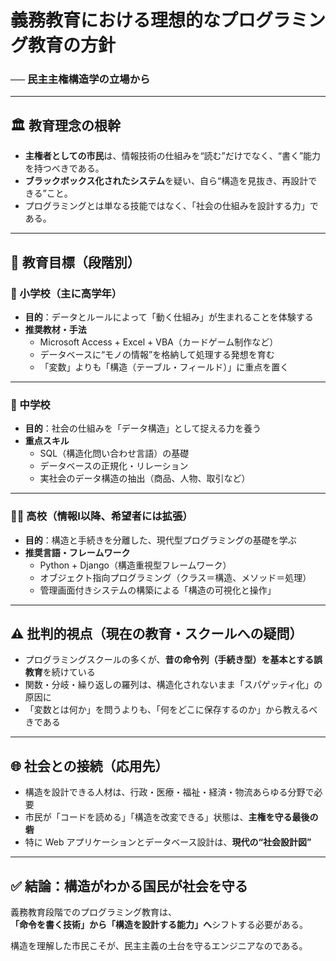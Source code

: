 # 義務教育における理想的なプログラミング教育の方針
### ── 民主主権構造学の立場から

---

## 🏛 教育理念の根幹

- **主権者としての市民**は、情報技術の仕組みを“読む”だけでなく、“書く”能力を持つべきである。
- **ブラックボックス化されたシステム**を疑い、自ら“構造を見抜き、再設計できる”こと。
- プログラミングとは単なる技能ではなく、「社会の仕組みを設計する力」である。

---

## 🎯 教育目標（段階別）

### 🧒 小学校（主に高学年）

- **目的**：データとルールによって「動く仕組み」が生まれることを体験する
- **推奨教材・手法**
  - Microsoft Access + Excel + VBA（カードゲーム制作など）
  - データベースに“モノの情報”を格納して処理する発想を育む
  - 「変数」よりも「構造（テーブル・フィールド）」に重点を置く

---

### 👦 中学校

- **目的**：社会の仕組みを「データ構造」として捉える力を養う
- **重点スキル**
  - SQL（構造化問い合わせ言語）の基礎
  - データベースの正規化・リレーション
  - 実社会のデータ構造の抽出（商品、人物、取引など）

---

### 👨‍💻 高校（情報I以降、希望者には拡張）

- **目的**：構造と手続きを分離した、現代型プログラミングの基礎を学ぶ
- **推奨言語・フレームワーク**
  - Python + Django（構造重視型フレームワーク）
  - オブジェクト指向プログラミング（クラス＝構造、メソッド＝処理）
  - 管理画面付きシステムの構築による「構造の可視化と操作」

---

## ⚠️ 批判的視点（現在の教育・スクールへの疑問）

- プログラミングスクールの多くが、**昔の命令列（手続き型）を基本とする誤教育**を続けている
- 関数・分岐・繰り返しの羅列は、構造化されないまま「スパゲッティ化」の原因に
- 「変数とは何か」を問うよりも、「何をどこに保存するのか」から教えるべきである

---

## 🌐 社会との接続（応用先）

- 構造を設計できる人材は、行政・医療・福祉・経済・物流あらゆる分野で必要
- 市民が「コードを読める」「構造を改変できる」状態は、**主権を守る最後の砦**
- 特に Web アプリケーションとデータベース設計は、**現代の“社会設計図”**

---

## ✅ 結論：構造がわかる国民が社会を守る

義務教育段階でのプログラミング教育は、  
**「命令を書く技術」から「構造を設計する能力」へ**シフトする必要がある。

構造を理解した市民こそが、民主主義の土台を守るエンジニアなのである。
